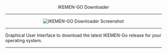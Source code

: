 <p align="center">  IKEMEN-GO Downloader </p> 

-----

<p align="center">
  <img alt="IKEMEN-GO Downloader Screenshot" src="https://i.ibb.co/Vmjx1qB/IKEMEN-GO-downloader1.png" />
</p>

------

Graphical User Interface to download the latest IKEMEN-Go release for your operating system.

------



